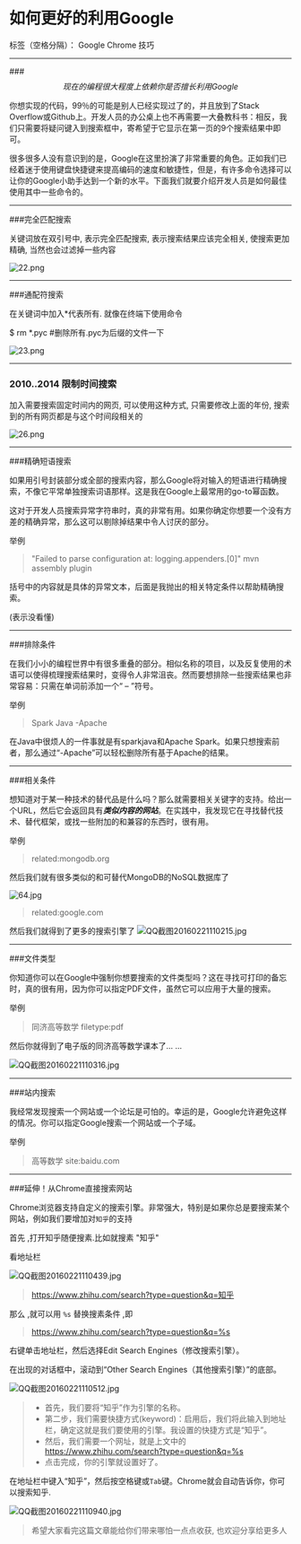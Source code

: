 # 如何更好的利用Google

标签（空格分隔）： Google Chrome 技巧

---
###$$现在的编程很大程度上依赖你是否擅长利用Google$$


你想实现的代码，99％的可能是别人已经实现过了的，并且放到了Stack Overflow或Github上。开发人员的办公桌上也不再需要一大叠教科书：相反，我们只需要将疑问键入到搜索框中，寄希望于它显示在第一页的9个搜索结果中即可。

很多很多人没有意识到的是，Google在这里扮演了非常重要的角色。正如我们已经着迷于使用键盘快捷键来提高编码的速度和敏捷性，但是，有许多命令选择可以让你的Google小助手达到一个新的水平。下面我们就要介绍开发人员是如何最佳使用其中一些命令的。

---

###完全匹配搜索

关键词放在双引号中, 表示完全匹配搜索, 表示搜索结果应该完全相关, 使搜索更加精确, 当然也会过滤掉一些内容

![22.png](https://ooo.0o0.ooo/2016/02/20/56c92709aa80b.png)

---

###通配符搜索

在关键词中加入*代表所有. 就像在终端下使用命令

$ rm *.pyc #删除所有.pyc为后缀的文件一下

![23.png](https://ooo.0o0.ooo/2016/02/20/56c9277e7149d.png)

---

### 2010..2014  限制时间搜索

加入需要搜索固定时间内的网页, 可以使用这种方式, 只需要修改上面的年份, 搜索到的所有网页都是与这个时间段相关的

![26.png](https://ooo.0o0.ooo/2016/02/20/56c927c6e0cb2.png)


---

###精确短语搜索

如果用引号封装部分或全部的搜索内容，那么Google将对输入的短语进行精确搜索，不像它平常单独搜索词语那样。这是我在Google上最常用的go-to幂函数。

这对于开发人员搜索异常字符串时，真的非常有用。如果你确定你想要一个没有方差的精确异常，那么这可以剔除掉结果中令人讨厌的部分。

举例
> "Failed to parse configuration at: logging.appenders.[0]" mvn assembly plugin

括号中的内容就是具体的异常文本，后面是我抛出的相关特定条件以帮助精确搜索。

(表示没看懂)

---

###排除条件

在我们小小的编程世界中有很多重叠的部分。相似名称的项目，以及反复使用的术语可以使得梳理搜索结果时，变得令人非常沮丧。然而要想排除一些搜索结果也非常容易：只需在单词前添加一个“ – ”符号。

举例
> Spark Java -Apache

在Java中很烦人的一件事就是有sparkjava和Apache Spark。如果只想搜索前者，那么通过“-Apache”可以轻松删除所有基于Apache的结果。

---

###相关条件


想知道对于某一种技术的替代品是什么吗？那么就需要相关关键字的支持。给出一个URL，然后它会返回具有***类似内容的网站***。在实践中，我发现它在寻找替代技术、替代框架，或找一些附加的和兼容的东西时，很有用。

举例
> related:mongodb.org

然后我们就有很多类似的和可替代MongoDB的NoSQL数据库了

![64.jpg](https://ooo.0o0.ooo/2016/02/20/56c928f336e86.jpg)


> related:google.com

然后我们就得到了更多的搜索引擎了
![QQ截图20160221110215.jpg](https://ooo.0o0.ooo/2016/02/20/56c9294ae8576.jpg)


---

###文件类型

你知道你可以在Google中强制你想要搜索的文件类型吗？这在寻找可打印的备忘时，真的很有用，因为你可以指定PDF文件，虽然它可以应用于大量的搜索。

举例
> 同济高等数学 filetype:pdf

然后你就得到了电子版的同济高等数学课本了... ...

![QQ截图20160221110316.jpg](https://ooo.0o0.ooo/2016/02/20/56c9298437e67.jpg)

---

###站内搜索

我经常发现搜索一个网站或一个论坛是可怕的。幸运的是，Google允许避免这样的情况。你可以指定Google搜索一个网站或一个子域。

举例 

> 高等数学 site:baidu.com

---

###延伸！从Chrome直接搜索网站

Chrome浏览器支持自定义的搜索引擎。非常强大，特别是如果你总是要搜索某个网站，例如我们要增加对`知乎`的支持

首先 ,打开知乎随便搜素.比如就搜素  "知乎"  

看地址栏

![QQ截图20160221110439.jpg](https://ooo.0o0.ooo/2016/02/20/56c92a02daa9f.jpg)


> https://www.zhihu.com/search?type=question&q=知乎

那么 ,就可以用 ` %s ` 替换搜素条件 ,即 

> https://www.zhihu.com/search?type=question&q=%s

右键单击地址栏，然后选择Edit Search Engines（修改搜索引擎）。

在出现的对话框中，滚动到“Other Search Engines（其他搜索引擎）”的底部。

![QQ截图20160221110512.jpg](https://ooo.0o0.ooo/2016/02/20/56c92a033ac66.jpg)


> * 首先，我们要将“知乎”作为引擎的名称。
> * 第二步，我们需要快捷方式(keyword)：启用后，我们将此输入到地址栏，确定这就是我们要使用的引擎。我设置的快捷方式是“知乎”。
> * 然后，我们需要一个网址，就是上文中的
> https://www.zhihu.com/search?type=question&q=%s
> * 点击完成，你的引擎就设置好了。

在地址栏中键入“知乎”，然后按空格键或`Tab`键。Chrome就会自动告诉你，你可以搜索知乎.

![QQ截图20160221110940.jpg](https://ooo.0o0.ooo/2016/02/20/56c92b0b083f0.jpg)

> 希望大家看完这篇文章能给你们带来哪怕一点点收获, 也欢迎分享给更多人

